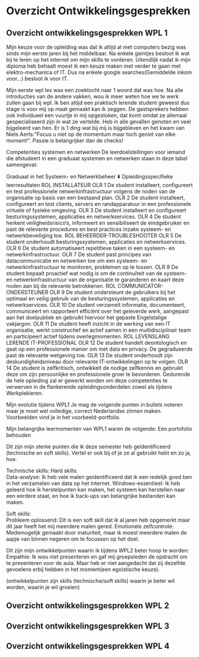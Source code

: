 # Overzicht Ontwikkelingsgesprekken

## Overzicht ontwikkelingsgesprekken WPL 1
Mijn keuze voor de opleiding was dat ik altijd al met computers bezig was sinds mijn eerste jaren bij het middelbaar. Na enkele geintjes besloot ik wat bij te leren op het internet om mijn skills te vorderen. Uitendlijk nadat ik mijn diploma heb behaalt moest ik een keuze maken met verder te gaan met elektro-mechanica of IT. Dus na enkele google searches(Gemiddelde inkom voor...) besloot ik voor IT.  

Mijn eerste wpl les was een zoektocht naar 1 woord dat was hoe. Na alle introducties van de andere vakken, wou ik meer weten hoe we te werk zullen gaan bij wpl. Ik ben altijd een praktisch lerende student geweest dus stage is voor mij op maat gemaakt kan ik zeggen. De gastsprekers hebben ook individueel een vuurtje in mij opgestoken, dat komt omdat ze allemaal gespecialiseerd zijn in wat ze vertelde. Heb in alle gevallen genoten en veel bijgeleerd van hen. Er is 1 ding wat bij mij is bijgebleven en het kwam van Niels Aerts:"Focus u niet op de momentum maar toch geniet van elke moment!". Passie is belangrijker dan de checks!

Competenties systemen en netwerken
De leerdoelstellingen voor iemand die afstudeert in een graduaat systemen en netwerken staan in deze tabel samengevat:

Graduaat in het Systeem- en Netwerkbeheer
⬇️ Opleidingsspecifieke leerresultaten
ROL	INSTALLATEUR
OLR 1	De student installeert, configureert en test professionele netwerkinfrastructuur volgens de noden van de organisatie op basis van een bestaand plan.
OLR 2	De student installeert, configureert en test clients, servers en randapparatuur in een professionele virtuele of fysieke omgeving.
OLR 3	De student installeert en configureert besturingssystemen, applicaties en netwerkservices.
OLR 4	De student herkent veiligheidsrisico’s, informeert en sensibiliseert de eindgebruiker en past de relevante procedures en best practices inzake systeem- en netwerkbeveiliging toe.
ROL	BEHEERDER-TROUBLESHOOTER
OLR 5	De student onderhoudt besturingssystemen, applicaties en netwerkservices.
OLR 6	De student automatiseert repetitieve taken in een systeem- en netwerkinfrastructuur.
OLR 7	De student past principes van datacommunicatie en netwerken toe om een systeem- en netwerkinfrastructuur te monitoren, problemen op te lossen.
OLR 8	De student bepaalt proactief wat nodig is om de continuïteit van de systeem- en netwerkinfrastructuur van de organisatie te garanderen en kaart deze noden aan bij de relevante betrokkenen.
ROL	COMMUNICATOR-ONDERSTEUNER
OLR 9	De student ondersteunt de gebruikers bij het optimaal en veilig gebruik van de besturingssystemen, applicaties en netwerkservices.
OLR 10	De student verzamelt informatie, documenteert, communiceert en rapporteert efficiënt over het geleverde werk, aangepast aan het doelpubliek en gebruikt hiervoor het gepaste Engelstalige vakjargon.
OLR 11	De student heeft inzicht in de werking van een IT organisatie, werkt constructief en actief samen in een multidisciplinair team en participeert actief tijdens overlegmomenten.
ROL	LEVENSLANG LERENDE IT-PROFESSIONAL
OLR 12	De student handelt deontologisch en gaat op een professionele manier om met data en privacy. De gegradueerde past de relevante wetgeving toe.
OLR 13	De student onderhoudt zijn deskundigheidsniveau door relevante IT-ontwikkelingen op te volgen.
OLR 14	De student is zelfkritisch, ontwikkelt de nodige zelfkennis en gebruikt deze om zijn persoonlijke en professionele groei te bevorderen.
Gedurende de hele opleiding zal er gewerkt worden om deze competenties te verwerven in de flankerende opleidingsonderdelen zowel als tijdens Werkplekleren.

Mijn evolutie tijdens WPL1
Je mag de volgende punten in bullets noteren maar je moet wel volledige, correct Nederlandse zinnen maken. Voorbeelden vind je in het voorbeeld-portfolio.

Mijn belangrijke leermomenten van WPL1 waren de volgende:
Een portofolio behouden

Dit zijn mijn sterke punten die ik deze semester heb geïdentificeerd (technische en soft skills). Vertel er ook bij of je ze al gebruikt hebt en zo ja, hoe.  

Technische skills:
Hard skills:             
Data-analyse: Ik heb vele malen geidentificeerd dat ik een redelijk goed ben in het verzamelen van data op het internet.
Windows-essentieel: Ik heb geleerd hoe ik herstelpunten kan maken, het systeem kan herstellen naar een eerdere staat, en hoe ik back-ups van belangrijke bestanden kan maken.

Soft skills:        
Probleem oplossend: Dit is een soft skill dat ik al jaren heb opgemerkt maar dit jaar heeft het mij meerdere malen gered.
Emotionele zelfcontrole: Medemogelijk gemaakt door maturiteit, maar ik moest meerdere malen de aapje van binnen negeren om te focussen op het doel.

Dit zijn mijn ontwikkelpunten waarin ik tijdens WPL2 beter hoop te worden:
Empathie: Ik wou niet presenteren en gaf mij groepsleden de opdracht om te presenteren voor de aula. Maar heb er niet aangedacht dat zij dezelfde gevoelens erbij hebben in het moment(een egoistische keuze).

(ontwikkelpunten zijn skills (technische/soft skills) waarin je beter wil worden, waarin je wil groeien)

## Overzicht ontwikkelingsgesprekken WPL 2

## Overzicht ontwikkelingsgesprekken WPL 3

## Overzicht ontwikkelingsgesprekken WPL 4
